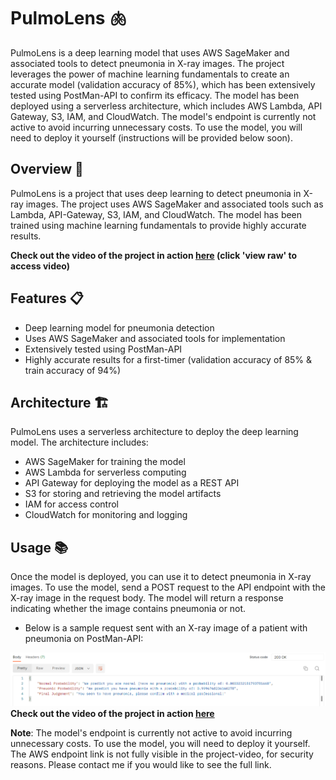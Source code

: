 # PulmoLens 🫁

PulmoLens is a deep learning model that uses AWS SageMaker and associated tools to detect pneumonia in X-ray images. The project leverages the power of machine learning fundamentals to create an accurate model (validation accuracy of 85%), which has been extensively tested using PostMan-API to confirm its efficacy. The model has been deployed using a serverless architecture, which includes AWS Lambda, API Gateway, S3, IAM, and CloudWatch. The model's endpoint is currently not active to avoid incurring unnecessary costs. To use the model, you will need to deploy it yourself (instructions will be provided below soon).

## Overview 👀

PulmoLens is a project that uses deep learning to detect pneumonia in X-ray images. The project uses AWS SageMaker and associated tools such as Lambda, API-Gateway, S3, IAM, and CloudWatch. The model has been trained using machine learning fundamentals to provide highly accurate results.

**Check out the video of the project in action [here](https://github.com/akkik04/PulmoLens/blob/main/assets/PulmoLens-InAction.mp4) (click 'view raw' to access video)**

## Features 📋 

* Deep learning model for pneumonia detection
* Uses AWS SageMaker and associated tools for implementation
* Extensively tested using PostMan-API
* Highly accurate results for a first-timer (validation accuracy of 85% & train accuracy of 94%)

## Architecture 🏗

PulmoLens uses a serverless architecture to deploy the deep learning model. The architecture includes:

* AWS SageMaker for training the model
* AWS Lambda for serverless computing
* API Gateway for deploying the model as a REST API
* S3 for storing and retrieving the model artifacts
* IAM for access control
* CloudWatch for monitoring and logging

## Usage 📚

Once the model is deployed, you can use it to detect pneumonia in X-ray images. To use the model, send a POST request to the API endpoint with the X-ray image in the request body. The model will return a response indicating whether the image contains pneumonia or not.

* Below is a sample request sent with an X-ray image of a patient with pneumonia on PostMan-API:

![Alt text](assets/pulmolens_sample_response.png)
**Check out the video of the project in action [here](https://github.com/akkik04/PulmoLens/blob/main/assets/PulmoLens-InAction.mp4)**

**Note**: The model's endpoint is currently not active to avoid incurring unnecessary costs. To use the model, you will need to deploy it yourself. The AWS endpoint link is not fully visible in the project-video, for security reasons. Please contact me if you would like to see the full link.
